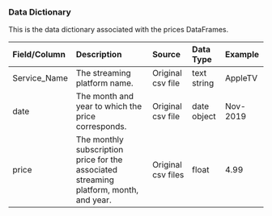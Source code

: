 ### **Data Dictionary**
This is the data dictionary associated with the prices DataFrames. 				

| Field/Column  | Description | Source | Data Type | Example |
|:--------------|:------------|:-------|:----------|:--------|
| Service_Name | The streaming platform name. | Original csv file | text string | AppleTV |
| date | The month and year to which the price corresponds. | Original csv file | date object | Nov-2019 |
| price | The monthly subscription price for the associated streaming platform, month, and year. | Original csv files | float  | 4.99 |